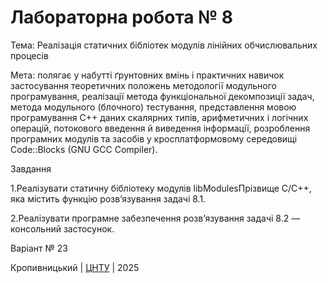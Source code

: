﻿# Лабораторна робота № 8

Тема: Реалізація статичних бібліотек модулів лінійних обчислювальних процесів

Мета: полягає у набутті ґрунтовних вмінь і практичних навичок застосування теоретичних положень методології модульного програмування, реалізації метода функціональної декомпозиції задач, метода модульного (блочного) тестування, представлення мовою програмування С++ даних скалярних типів, арифметичних і логічних операцій, потокового введення й виведення інформації, розроблення програмних модулів та засобів у кросплатформовому середовищі Code::Blocks (GNU GCC Compiler).

Завдання 

1.Реалізувати статичну бібліотеку модулів libModulesПрізвище C/C++, яка містить функцію розв’язування задачі 8.1.

2.Реалізувати програмне забезпечення розв’язування задачі 8.2 — консольний застосунок.

Варіант № 23


Кропивницький | <a href="http://www.kntu.kr.ua/">ЦНТУ</a> | 2025